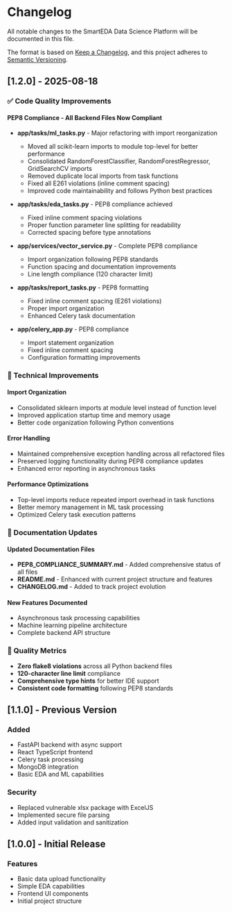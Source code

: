 # Changelog

All notable changes to the SmartEDA Data Science Platform will be documented in this file.

The format is based on [Keep a Changelog](https://keepachangelog.com/en/1.0.0/),
and this project adheres to [Semantic Versioning](https://semver.org/spec/v2.0.0.html).

## [1.2.0] - 2025-08-18

### ✅ Code Quality Improvements

#### PEP8 Compliance - All Backend Files Now Compliant

- **app/tasks/ml_tasks.py** - Major refactoring with import reorganization
  - Moved all scikit-learn imports to module top-level for better performance
  - Consolidated RandomForestClassifier, RandomForestRegressor, GridSearchCV imports
  - Removed duplicate local imports from task functions
  - Fixed all E261 violations (inline comment spacing)
  - Improved code maintainability and follows Python best practices

- **app/tasks/eda_tasks.py** - PEP8 compliance achieved
  - Fixed inline comment spacing violations
  - Proper function parameter line splitting for readability
  - Corrected spacing before type annotations

- **app/services/vector_service.py** - Complete PEP8 compliance
  - Import organization following PEP8 standards
  - Function spacing and documentation improvements
  - Line length compliance (120 character limit)

- **app/tasks/report_tasks.py** - PEP8 formatting
  - Fixed inline comment spacing (E261 violations)
  - Proper import organization
  - Enhanced Celery task documentation

- **app/celery_app.py** - PEP8 compliance
  - Import statement organization
  - Fixed inline comment spacing
  - Configuration formatting improvements

### 🔧 Technical Improvements

#### Import Organization

- Consolidated sklearn imports at module level instead of function level
- Improved application startup time and memory usage
- Better code organization following Python conventions

#### Error Handling

- Maintained comprehensive exception handling across all refactored files
- Preserved logging functionality during PEP8 compliance updates
- Enhanced error reporting in asynchronous tasks

#### Performance Optimizations

- Top-level imports reduce repeated import overhead in task functions
- Better memory management in ML task processing
- Optimized Celery task execution patterns

### 📝 Documentation Updates

#### Updated Documentation Files

- **PEP8_COMPLIANCE_SUMMARY.md** - Added comprehensive status of all files
- **README.md** - Enhanced with current project structure and features
- **CHANGELOG.md** - Added to track project evolution

#### New Features Documented

- Asynchronous task processing capabilities
- Machine learning pipeline architecture
- Complete backend API structure

### 🎯 Quality Metrics

- **Zero flake8 violations** across all Python backend files
- **120-character line limit** compliance
- **Comprehensive type hints** for better IDE support
- **Consistent code formatting** following PEP8 standards

## [1.1.0] - Previous Version

### Added

- FastAPI backend with async support
- React TypeScript frontend
- Celery task processing
- MongoDB integration
- Basic EDA and ML capabilities

### Security

- Replaced vulnerable xlsx package with ExcelJS
- Implemented secure file parsing
- Added input validation and sanitization

## [1.0.0] - Initial Release

### Features

- Basic data upload functionality
- Simple EDA capabilities
- Frontend UI components
- Initial project structure
